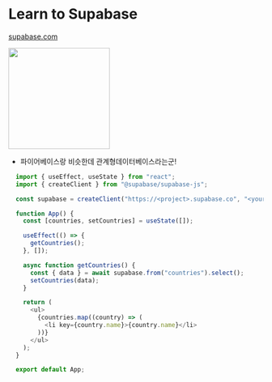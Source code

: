 # Learn to Supabase

[supabase.com](https://supabase.com)

<img src="https://supabase.com/docs/_next/image?url=%2Fdocs%2Fsupabase-dark.svg&w=96&q=75" width="200">

- 파이어베이스랑 비슷한데  관계형데이터베이스라는군!
```js
  import { useEffect, useState } from "react";
  import { createClient } from "@supabase/supabase-js";

  const supabase = createClient("https://<project>.supabase.co", "<your-anon-key>");

  function App() {
    const [countries, setCountries] = useState([]);

    useEffect(() => {
      getCountries();
    }, []);

    async function getCountries() {
      const { data } = await supabase.from("countries").select();
      setCountries(data);
    }

    return (
      <ul>
        {countries.map((country) => (
          <li key={country.name}>{country.name}</li>
        ))}
      </ul>
    );
  }

  export default App;
```
